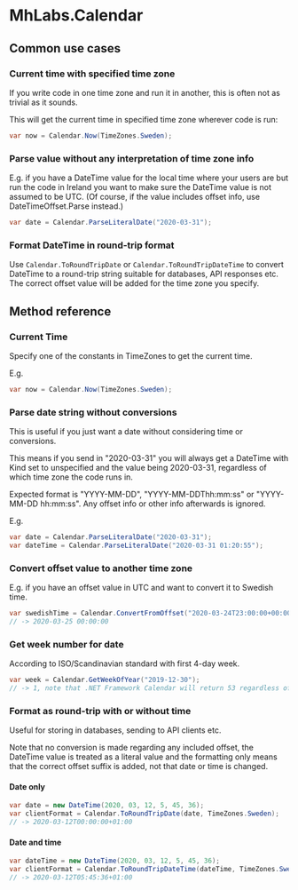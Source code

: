 # MhLabs.Calendar

## Common use cases

### Current time with specified time zone

If you write code in one time zone and run it in another, this is often not as trivial as it sounds.

This will get the current time in specified time zone wherever code is run:

```C#
var now = Calendar.Now(TimeZones.Sweden);
```

### Parse value without any interpretation of time zone info

E.g. if you have a DateTime value for the local time where your users are but run the code in Ireland you want to make sure the DateTime value is not assumed to be UTC. (Of course, if the value includes offset info, use DateTimeOffset.Parse instead.)

```C#
var date = Calendar.ParseLiteralDate("2020-03-31");
```

### Format DateTime in round-trip format

Use `Calendar.ToRoundTripDate` or `Calendar.ToRoundTripDateTime` to convert DateTime to a round-trip string suitable for databases, API responses etc. The correct offset value will be added for the time zone you specify.

## Method reference

### Current Time

Specify one of the constants in TimeZones to get the current time.

E.g.

```C#
var now = Calendar.Now(TimeZones.Sweden);
```

### Parse date string without conversions

This is useful if you just want a date without considering time or conversions.

This means if you send in "2020-03-31" you will always get a DateTime with Kind set to unspecified and the value being 2020-03-31, regardless of which time zone the code runs in.

Expected format is "YYYY-MM-DD", "YYYY-MM-DDThh:mm:ss" or "YYYY-MM-DD hh:mm:ss". Any offset info or other info afterwards is ignored.

E.g.

```C#
var date = Calendar.ParseLiteralDate("2020-03-31");
var dateTime = Calendar.ParseLiteralDate("2020-03-31 01:20:55");
```

### Convert offset value to another time zone

E.g. if you have an offset value in UTC and want to convert it to Swedish time.

```C#
var swedishTime = Calendar.ConvertFromOffset("2020-03-24T23:00:00+00:00", TimeZones.Sweden);
// -> 2020-03-25 00:00:00
```

### Get week number for date

According to ISO/Scandinavian standard with first 4-day week.

```C#
var week = Calendar.GetWeekOfYear("2019-12-30");
// -> 1, note that .NET Framework Calendar will return 53 regardless of parameters which is incorrect
```

### Format as round-trip with or without time

Useful for storing in databases, sending to API clients etc.

Note that no conversion is made regarding any included offset, the DateTime value is treated as a literal value and the formatting only means that the correct offset suffix is added, not that date or time is changed.

#### Date only

```C#
var date = new DateTime(2020, 03, 12, 5, 45, 36);
var clientFormat = Calendar.ToRoundTripDate(date, TimeZones.Sweden);
// -> 2020-03-12T00:00:00+01:00
```

#### Date and time

```C#
var dateTime = new DateTime(2020, 03, 12, 5, 45, 36);
var clientFormat = Calendar.ToRoundTripDateTime(dateTime, TimeZones.Sweden);
// -> 2020-03-12T05:45:36+01:00
```
